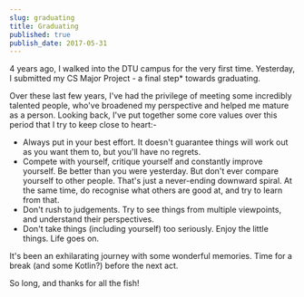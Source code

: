 ```yaml
---
slug: graduating
title: Graduating
published: true
publish_date: 2017-05-31
---
```


4 years ago, I walked into the DTU campus for the very first time. Yesterday, I submitted my CS Major Project - a final step* towards graduating.

Over these last few years, I've had the privilege of meeting some incredibly talented people, who've broadened my perspective and helped me mature as a person. Looking back, I've put together some core values over this period that I try to keep close to heart:- 

- Always put in your best effort. It doesn't guarantee things will work out as you want them to, but you'll have no regrets.
- Compete with yourself, critique yourself and constantly improve yourself. Be better than you were yesterday. But don't ever compare yourself to other people. That's just a never-ending downward spiral. At the same time, do recognise what others are good at, and try to learn from that.
- Don't rush to judgements. Try to see things from multiple viewpoints, and understand their perspectives.
- Don't take things (including yourself) too seriously. Enjoy the little things. Life goes on.

It's been an exhilarating journey with some wonderful memories. Time for a break (and some Kotlin?) before the next act.

So long, and thanks for all the fish!